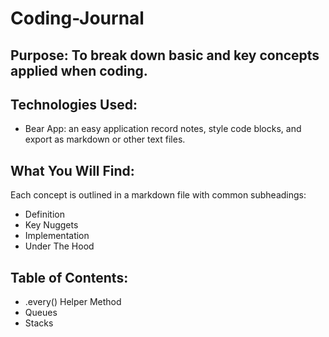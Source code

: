 # Coding-Journal

## Purpose: To break down basic and key concepts applied when coding.

## Technologies Used:

- Bear App: an easy application record notes, style code blocks, and export as markdown or other text files.

## What You Will Find:

Each concept is outlined in a markdown file with common subheadings:

- Definition
- Key Nuggets
- Implementation
- Under The Hood

## Table of Contents:

- .every() Helper Method
- Queues
- Stacks
